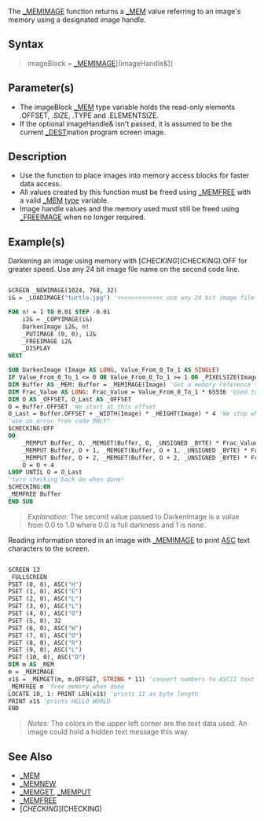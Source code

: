 The [_MEMIMAGE](_MEMIMAGE) function returns a [_MEM](_MEM) value referring to an image's memory using a designated image handle.

## Syntax

> imageBlock = [_MEMIMAGE](_MEMIMAGE)[(imageHandle&)]

## Parameter(s)

* The imageBlock [_MEM](_MEM) type variable holds the read-only elements .OFFSET, .SIZE, .TYPE and .ELEMENTSIZE.
* If the optional imageHandle& isn't passed, it is assumed to be the current [_DEST](_DEST)ination program screen image. 

## Description

* Use the function to place images into memory access blocks for faster data access.
* All values created by this function must be freed using [_MEMFREE](_MEMFREE) with a valid [_MEM](_MEM) [type](type) variable.
* Image handle values and the memory used must still be freed using [_FREEIMAGE](_FREEIMAGE) when no longer required.

## Example(s)

Darkening an image using memory with [$CHECKING]($CHECKING):OFF for greater speed. Use any 24 bit image file name on the second code line.

```vb

SCREEN _NEWIMAGE(1024, 768, 32)
i& = _LOADIMAGE("turtle.jpg") '<<<<<<<<<<<<< use any 24 bit image file

FOR n! = 1 TO 0.01 STEP -0.01
    i2& = _COPYIMAGE(i&)
    DarkenImage i2&, n!
    _PUTIMAGE (0, 0), i2&
    _FREEIMAGE i2&
    _DISPLAY
NEXT

SUB DarkenImage (Image AS LONG, Value_From_0_To_1 AS SINGLE)
IF Value_From_0_To_1 <= 0 OR Value_From_0_To_1 >= 1 OR _PIXELSIZE(Image) <> 4 THEN EXIT SUB
DIM Buffer AS _MEM: Buffer = _MEMIMAGE(Image) 'Get a memory reference to our image
DIM Frac_Value AS LONG: Frac_Value = Value_From_0_To_1 * 65536 'Used to avoid slow floating point calculations
DIM O AS _OFFSET, O_Last AS _OFFSET
O = Buffer.OFFSET 'We start at this offset
O_Last = Buffer.OFFSET + _WIDTH(Image) * _HEIGHT(Image) * 4 'We stop when we get to this offset
'use on error free code ONLY!
$CHECKING:OFF 
DO
    _MEMPUT Buffer, O, _MEMGET(Buffer, O, _UNSIGNED _BYTE) * Frac_Value \ 65536 AS _UNSIGNED _BYTE
    _MEMPUT Buffer, O + 1, _MEMGET(Buffer, O + 1, _UNSIGNED _BYTE) * Frac_Value \ 65536 AS _UNSIGNED _BYTE
    _MEMPUT Buffer, O + 2, _MEMGET(Buffer, O + 2, _UNSIGNED _BYTE) * Frac_Value \ 65536 AS _UNSIGNED _BYTE
    O = O + 4
LOOP UNTIL O = O_Last
'turn checking back on when done!
$CHECKING:ON 
_MEMFREE Buffer
END SUB 

```

> *Explanation:* The second value passed to DarkenImage is a value from 0.0 to 1.0 where 0.0 is full darkness and 1 is none.

Reading information stored in an image with [_MEMIMAGE](_MEMIMAGE) to print [ASC](ASC) text characters to the screen.

```vb

SCREEN 13
_FULLSCREEN
PSET (0, 0), ASC("H")
PSET (1, 0), ASC("E")
PSET (2, 0), ASC("L")
PSET (3, 0), ASC("L")
PSET (4, 0), ASC("O")
PSET (5, 0), 32
PSET (6, 0), ASC("W")
PSET (7, 0), ASC("O")
PSET (8, 0), ASC("R")
PSET (9, 0), ASC("L")
PSET (10, 0), ASC("D")
DIM m AS _MEM
m = _MEMIMAGE
x1$ = _MEMGET(m, m.OFFSET, STRING * 11) 'convert numbers to ASCII text characters
_MEMFREE m 'free memory when done
LOCATE 10, 1: PRINT LEN(x1$) 'prints 11 as byte length
PRINT x1$ 'prints HELLO WORLD
END 

```

> *Notes:* The colors in the upper left corner are the text data used. An image could hold a hidden text message this way.

## See Also

* [_MEM](_MEM)
* [_MEMNEW](_MEMNEW)
* [_MEMGET](_MEMGET), [_MEMPUT](_MEMPUT)
* [_MEMFREE](_MEMFREE)
* [$CHECKING]($CHECKING)
